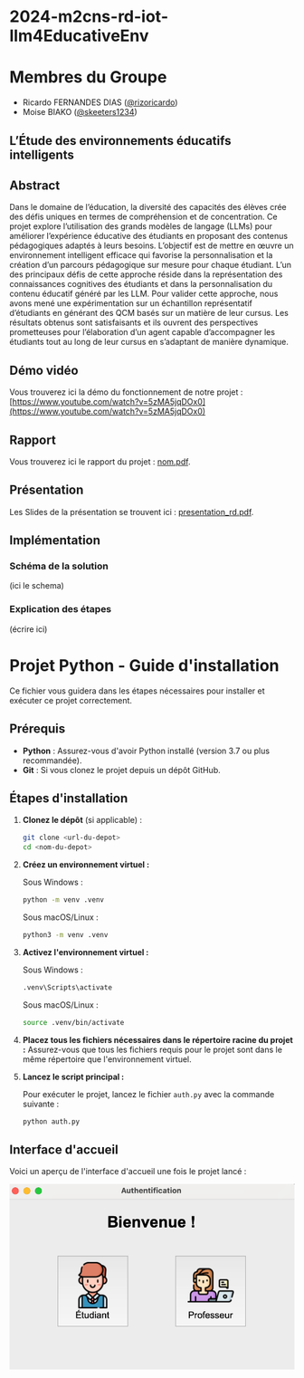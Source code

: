 # 2024-m2cns-rd-iot-llm4EducativeEnv

# Membres du Groupe
* Ricardo FERNANDES DIAS ([@rizoricardo](https://github.com/rizoricardo))
* Moise BIAKO ([@skeeters1234](https://github.com/skeeters1234))

## L’Étude des environnements éducatifs intelligents 

## Abstract
Dans le domaine de l’éducation, la diversité des capacités des élèves crée des défis uniques en termes de compréhension et de concentration. Ce projet explore l’utilisation des grands modèles de langage (LLMs) pour améliorer l’expérience éducative des étudiants en proposant des contenus pédagogiques adaptés à leurs besoins. L’objectif est de mettre en œuvre un environnement intelligent efficace qui favorise la personnalisation et la création d’un parcours pédagogique sur mesure pour chaque étudiant. L’un des principaux défis de cette approche réside dans la représentation des connaissances cognitives des étudiants et dans la personnalisation du contenu éducatif généré par les LLM. Pour valider cette approche, nous avons mené une expérimentation sur un échantillon représentatif d’étudiants en générant des QCM basés sur un matière de leur cursus. Les résultats obtenus sont satisfaisants et ils ouvrent des perspectives prometteuses pour l’élaboration d’un agent capable d’accompagner les étudiants tout au long de leur cursus en s’adaptant de manière dynamique.

## Démo vidéo
Vous trouverez ici la démo du fonctionnement de notre projet : [https://www.youtube.com/watch?v=5zMA5jqDOx0](https://www.youtube.com/watch?v=5zMA5jqDOx0)

## Rapport
Vous trouverez ici le rapport du projet : [nom.pdf](route).

## Présentation
Les Slides de la présentation se trouvent ici : [presentation_rd.pdf](docs/presentation_rd.pdf).

## Implémentation
### Schéma de la solution

(ici le schema)

### Explication des étapes

(écrire ici)

# Projet Python - Guide d'installation

Ce fichier vous guidera dans les étapes nécessaires pour installer et exécuter ce projet correctement.

## Prérequis

- **Python** : Assurez-vous d'avoir Python installé (version 3.7 ou plus recommandée).
- **Git** : Si vous clonez le projet depuis un dépôt GitHub.

## Étapes d'installation

1. **Clonez le dépôt** (si applicable) :
   ```bash
   git clone <url-du-depot>
   cd <nom-du-depot>
   ```

2. **Créez un environnement virtuel :**
   
   Sous Windows :
   ```bash
   python -m venv .venv
   ```
   Sous macOS/Linux :
   ```bash
   python3 -m venv .venv
   ```

3. **Activez l'environnement virtuel :**
   
   Sous Windows :
   ```bash
   .venv\Scripts\activate
   ```
   Sous macOS/Linux :
   ```bash
   source .venv/bin/activate
   ```

4. **Placez tous les fichiers nécessaires dans le répertoire racine du projet :**
   Assurez-vous que tous les fichiers requis pour le projet sont dans le même répertoire que l'environnement virtuel.

5. **Lancez le script principal :**
   
   Pour exécuter le projet, lancez le fichier `auth.py` avec la commande suivante :
   ```bash
   python auth.py
   ```

## Interface d'accueil

Voici un aperçu de l'interface d'accueil une fois le projet lancé :

![Interface d'accueil](docs/int1.png)
